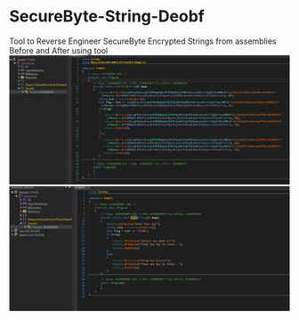 # SecureByte-String-Deobf
Tool to Reverse Engineer SecureByte Encrypted Strings from assemblies
Before and After using tool
![Before Image](images/before.png)
![After Image](images/after.png)

